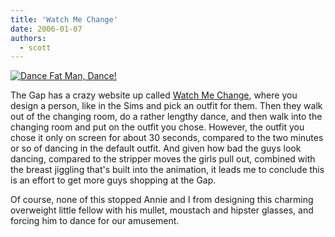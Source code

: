 ```yaml
---
title: 'Watch Me Change'
date: 2006-01-07
authors:
  - scott
---
```


[![Dance Fat Man, Dance!](/images/dancefatman.jpg)](http://www.watchmechange.com/)

The Gap has a crazy website up called [Watch Me Change](http://www.watchmechange.com/), where you design a person, like in the Sims and pick an outfit for them. Then they walk out of the changing room, do a rather lengthy dance, and then walk into the changing room and put on the outfit you chose. However, the outfit you chose it only on screen for about 30 seconds, compared to the two minutes or so of dancing in the default outfit. And given how bad the guys look dancing, compared to the stripper moves the girls pull out, combined with the breast jiggling that's built into the animation, it leads me to conclude this is an effort to get more guys shopping at the Gap.

Of course, none of this stopped Annie and I from designing this charming overweight little fellow with his mullet, moustach and hipster glasses, and forcing him to dance for our amusement.
